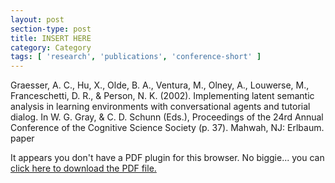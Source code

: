 ```yaml
---
layout: post
section-type: post
title: INSERT HERE
category: Category
tags: [ 'research', 'publications', 'conference-short' ]
---
```

Graesser, A. C., Hu, X., Olde, B. A., Ventura, M., Olney, A., Louwerse, M., Franceschetti, D. R., & Person, N. K. (2002). Implementing latent semantic analysis in learning environments with conversational agents and tutorial dialog. In W. G. Gray, & C. D. Schunn (Eds.), Proceedings of the 24rd Annual Conference of the Cognitive Science Society (p. 37). Mahwah, NJ: Erlbaum. paper

<object data="https://umdrive.memphis.edu/aolney/public/publications/INSERTHERE" type="application/pdf" width="100%" height="600px">
 
  <p>It appears you don't have a PDF plugin for this browser.
  No biggie... you can <a href="https://umdrive.memphis.edu/aolney/public/publications/INSERTHERE">click here to
  download the PDF file.</a></p>
  
</object>
